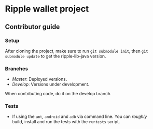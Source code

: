 # Ripple wallet project

## Contributor guide

### Setup

After cloning the project, make sure to run `git submodule init`, then `git submodule update` to get the ripple-lib-java version.

### Branches

- *Master*: Deployed versions.
- *Develop*: Versions under development.

When contributing code, do it on the develop branch.

### Tests

- If using the `ant`, `android` and `adb` via command line. You can *roughly* build, install and run the tests with the `runtests` script.
